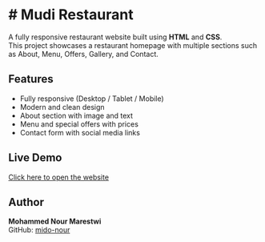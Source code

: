 # # Mudi Restaurant

A fully responsive restaurant website built using **HTML** and **CSS**.  
This project showcases a restaurant homepage with multiple sections such as About, Menu, Offers, Gallery, and Contact.

## Features

- Fully responsive (Desktop / Tablet / Mobile)
- Modern and clean design
- About section with image and text
- Menu and special offers with prices
- Contact form with social media links

##  Live Demo

[Click here to open the website](https://mido-nour.github.io/Mudi-Restaurant/)


## Author
**Mohammed Nour Marestwi**  
GitHub: [mido-nour](https://github.com/mido-nour)